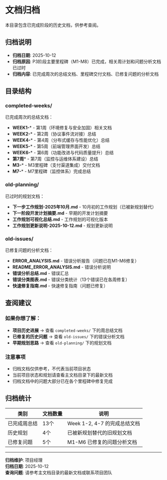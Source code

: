 # 文档归档

本目录包含已完成阶段的历史文档，供参考查阅。

## 归档说明

- **归档日期**: 2025-10-12
- **归档原因**: P3阶段主要里程碑（M1-M8）已完成，相关周计划和问题分析文档已过时
- **归档内容**: 已完成周次的总结文档、里程碑交付文档、已修复问题的分析文档

## 目录结构

### completed-weeks/
已完成周次的总结文档：
- **WEEK1-*** - 第1周（环境修复与安全加固）相关文档
- **WEEK2-*** - 第2周（协议事件流对接）总结
- **WEEK4-*** - 第4周（分布式缓存与性能优化）总结
- **WEEK5-*** - 第5周（前端管理界面开发）总结
- **WEEK6-*** - 第6周（功能改进与代码质量提升）总结
- **第7周*** - 第7周（监控与运维体系建设）总结
- **M3-*** - M3里程碑（支付渠道集成）交付文档
- **M7-*** - M7里程碑（监控体系）完成总结

### old-planning/
已过时的规划文档：
- **下一步工作规划-2025年10月.md** - 10月初的工作规划（已被新规划替代）
- **下一阶段开发计划摘要.md** - 早期的开发计划摘要
- **工作规划可视化总结.md** - 工作规划的可视化版本
- **工作规划更新说明-2025-10-12.md** - 规划更新说明

### old-issues/
已修复问题的分析文档：
- **ERROR_ANALYSIS.md** - 错误分析报告（问题已在M1-M6修复）
- **README_ERROR_ANALYSIS.md** - 错误分析说明
- **错误分析总结.md** - 错误汇总
- **错误分类图表.md** - 错误分类统计（13个错误已在各周修复）
- **快速修复指南.md** - 快速修复指南（问题已修复）

## 查阅建议

### 如果你想了解：
- **项目历史进展** → 查看 `completed-weeks/` 下的周总结文档
- **已修复的历史问题** → 查看 `old-issues/` 下的错误分析文档
- **早期规划思路** → 查看 `old-planning/` 下的规划文档

### 注意事项
- 归档文档仅供参考，不代表当前项目状态
- 当前项目状态和规划请查看主文档目录下的最新文档
- 归档文档中的问题大部分已在各个里程碑中修复完成

## 归档统计

| 类别 | 文档数量 | 说明 |
|------|---------|------|
| 已完成周总结 | 13个 | Week 1-2, 4-7 的完成总结文档 |
| 历史规划 | 4个 | 已被新规划替代的旧规划文档 |
| 已修复问题 | 5个 | M1-M6 已修复的问题分析文档 |

---

**归档维护**: 项目经理  
**归档日期**: 2025-10-12  
**查询问题**: 请参考主文档目录的最新文档或联系项目团队
